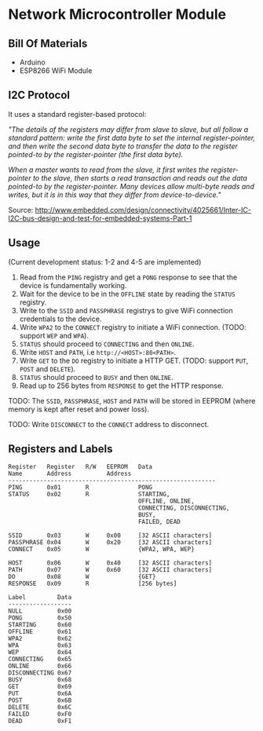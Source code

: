 Network Microcontroller Module
==============================

Bill Of Materials
-----------------

* Arduino
* ESP8266 WiFi Module


I2C Protocol
------------

It uses a standard register-based protocol:

_"The details of the registers may differ from slave to slave, but all follow a
standard pattern: write the first data byte to set the internal
register-pointer, and then write the second data byte to transfer the data to
the register pointed-to by the register-pointer (the first data byte)._

_When a master wants to read from the slave, it first writes the
register-pointer to the slave, then starts a read transaction and reads out the
data pointed-to by the register-pointer. Many devices allow multi-byte reads
and writes, but it is in this way that they differ from device-to-device."_

Source:
http://www.embedded.com/design/connectivity/4025661/Inter-IC-I2C-bus-design-and-test-for-embedded-systems-Part-1

Usage
-----

(Current development status: 1-2 and 4-5 are implemented)

1. Read from the `PING` registry and get a `PONG` response to see that the
   device is fundamentally working.
2. Wait for the device to be in the `OFFLINE` state by reading the `STATUS`
   registry.
3. Write to the `SSID` and `PASSPHRASE` registrys to give WiFi connection
   credentials to the device.
4. Write `WPA2` to the `CONNECT` registry to initiate a WiFi connection.
   (TODO: support `WEP` and `WPA`).
5. `STATUS` should proceed to `CONNECTING` and then `ONLINE`.
6. Write `HOST` and `PATH`, i.e `http://<HOST>:80<PATH>`.
7. Write `GET` to the `DO` registry to initiate a HTTP GET. (TODO: support
   `PUT`, `POST` and `DELETE`).
8. `STATUS` should proceed to `BUSY` and then `ONLINE`.
9. Read up to 256 bytes from `RESPONSE` to get the HTTP response.

TODO: The `SSID`, `PASSPHRASE`, `HOST` and `PATH` will be stored in EEPROM
(where memory is kept after reset and power loss).

TODO: Write `DISCONNECT` to the `CONNECT` address to disconnect.


Registers and Labels
--------------------

```
Register   Register   R/W   EEPROM   Data
Name       Address          Address
-----------------------------------------------------------
PING       0x01       R              PONG
STATUS     0x02       R              STARTING,
                                     OFFLINE, ONLINE,
                                     CONNECTING, DISCONNECTING,
                                     BUSY,
                                     FAILED, DEAD

SSID       0x03       W     0x00     [32 ASCII characters]
PASSPHRASE 0x04       W     0x20     [32 ASCII characters]
CONNECT    0x05       W              {WPA2, WPA, WEP}

HOST       0x06       W     0x40     [32 ASCII characters]
PATH       0x07       W     0x60     [32 ASCII characters]
DO         0x08       W              {GET}
RESPONSE   0x09       R              [256 bytes]
```

```
Label         Data
------------------
NULL          0x00
PONG          0x50
STARTING      0x60
OFFLINE       0x61
WPA2          0x62
WPA           0x63
WEP           0x64
CONNECTING    0x65
ONLINE        0x66
DISCONNECTING 0x67
BUSY          0x68
GET           0x69
PUT           0x6A
POST          0x6B
DELETE        0x6C
FAILED        0xF0
DEAD          0xF1
```
